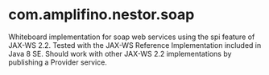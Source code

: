 # com.amplifino.nestor.soap

Whiteboard implementation for soap web services using the spi feature of JAX-WS 2.2.
Tested with the JAX-WS Reference Implementation included in Java 8 SE.
Should work with other JAX-WS 2.2 implementations by publishing a Provider service.




